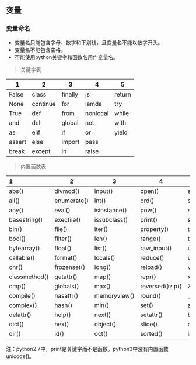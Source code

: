 ## 变量

###  变量命名

* 变量名只能包含字母、数字和下划线，且变量名不能以数字开头。
* 变量名不能包含空格。
* 不能使用python关键字和函数名用作变量名。

> 关键字表

| 1      | 2        | 3       | 4        | 5      |
| ------ | -------- | ------- | -------- | ------ |
| False  | class    | finally | is       | return |
| None   | continue | for     | lamda    | try    |
| True   | def      | from    | nonlocal | while  |
| and    | del      | global  | not      | with   |
| as     | elif     | if      | or       | yield  |
| assert | else     | import  | pass     |        |
| break  | except   | in      | raise    |        |

> 内置函数表

| 1             | 2           | 3            | 4               | 5              |
| :------------ | ----------- | ------------ | --------------- | -------------- |
| abs()         | divmod()    | input()      | open()          | staticmethod() |
| all()         | enumerate() | int()        | ord()           | str()          |
| any()         | eval()      | isinstance() | pow()           | sum()          |
| basestring()  | execfile()  | issubclass() | print()         | super()        |
| bin()         | file()      | iter()       | property()      | tuple()        |
| bool()        | filter()    | len()        | range()         | type()         |
| bytearray()   | float()     | list()       | raw_input()     | unichr()       |
| callable()    | format()    | locals()     | reduce()        | unicode()      |
| chr()         | frozenset() | long()       | reload()        | vars()         |
| classmethod() | getattr()   | map()        | repr()          | xrange()       |
| cmp()         | globals()   | max()        | reversed()zip() | Zip()          |
| compile()     | hasattr()   | memoryview() | round()         | `__import__()` |
| complex()     | hash()      | min()        | set()           | apply()        |
| delattr()     | help()      | next()       | setattr()       | buffer()       |
| dict()        | hex()       | object()     | slice()         | coerce()       |
| dir()         | id()        | oct()        | sorted()        | intern()       |

注：python2.7中，print是关键字而不是函数。python3中没有内置函数unicode()。



